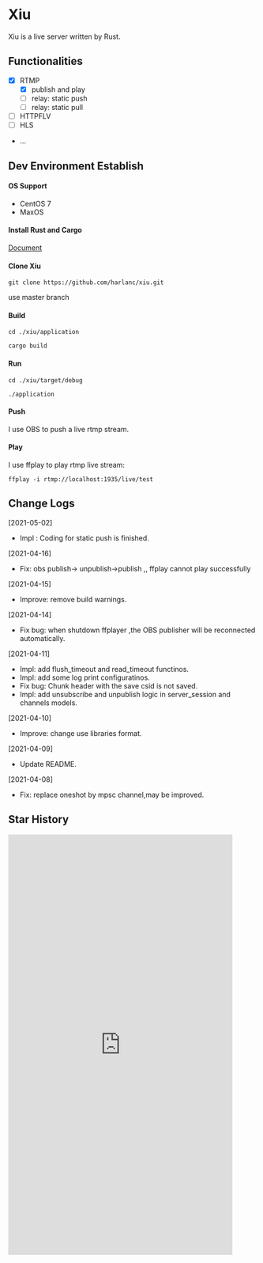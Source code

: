 # Xiu
Xiu is a live server written by Rust.


## Functionalities

- [x] RTMP 
  - [x] publish and play
  - [ ] relay: static push
  - [ ] relay: static pull
- [ ] HTTPFLV
- [ ] HLS
- ...

## Dev Environment Establish

#### OS Support

-  CentOS 7
-  MaxOS

#### Install Rust and Cargo

[Document](https://doc.rust-lang.org/cargo/getting-started/installation.html)

#### Clone Xiu

    git clone https://github.com/harlanc/xiu.git
    
use master branch
    
#### Build

    cd ./xiu/application
    
    cargo build
    
#### Run

    cd ./xiu/target/debug
    
    ./application
    
#### Push

I use OBS to push a live rtmp stream.


#### Play

I use ffplay to play rtmp live stream:

    ffplay -i rtmp://localhost:1935/live/test

## Change Logs

[2021-05-02]

- Impl : Coding for static push is finished.


[2021-04-16]

- Fix:  obs publish-> unpublish->publish ,,  ffplay cannot play successfully

[2021-04-15]

- Improve: remove build warnings.

[2021-04-14]

- Fix bug: when shutdown ffplayer ,the OBS publisher will be reconnected automatically.


[2021-04-11]

- Impl: add flush\_timeout and read\_timeout functinos.
- Impl: add some log print configuratinos.
- Fix bug: Chunk header with the save csid is not saved.
- Impl: add unsubscribe and unpublish logic in server\_session and channels models.

[2021-04-10]

- Improve: change use libraries format.

[2021-04-09]

- Update README.

[2021-04-08]

- Fix: replace oneshot by mpsc channel,may be improved.

## Star History

 <iframe  
 height=850 
 width=90% 
 src="https://star-history.t9t.io/#harlanc/xiu"  
 frameborder=0  
 allowfullscreen>
 </iframe>